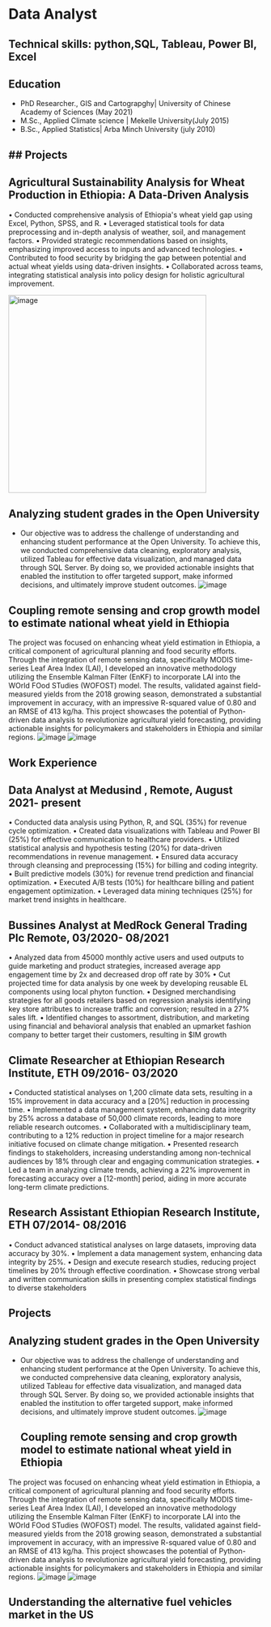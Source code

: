 # Data Analyst
## Technical skills: python,SQL, Tableau, Power BI, Excel
## Education
 - PhD Researcher., GIS and Cartograpghy| University of Chinese Academy of Sciences (May 2021)
 - M.Sc., Applied Climate science | Mekelle University(July 2015)
 - B.Sc., Applied Statistics| Arba Minch University (july 2010)
## ## Projects
## Agricultural Sustainability Analysis for Wheat Production in Ethiopia: A Data-Driven Analysis

•	Conducted comprehensive analysis of Ethiopia's wheat yield gap using Excel, Python, SPSS, and R.
•	Leveraged statistical tools for data preprocessing and in-depth analysis of weather, soil, and management factors.
•	Provided strategic recommendations based on insights, emphasizing improved access to inputs and advanced technologies.
•	Contributed to food security by bridging the gap between potential and actual wheat yields using data-driven insights.
•	Collaborated across teams, integrating statistical analysis into policy design for holistic agricultural improvement.

  <img width="391" alt="image" src="https://github.com/Awetahegnbeyene/Portfolio/assets/147026516/248bd2fd-93e0-4123-94fd-7f8d2d3fed12">

## Analyzing student grades in the Open University

- Our objective was to address the challenge of understanding and enhancing student performance at the Open University. To achieve this, we conducted comprehensive data cleaning, exploratory analysis, utilized Tableau for effective data visualization, and managed data through SQL Server. By doing so, we provided actionable insights that enabled the institution to offer targeted support, make informed decisions, and ultimately improve student outcomes.
  ![image](https://github.com/Awetahegnbeyene/Portfolio/assets/147026516/9a00e41f-ec52-46fd-9d9a-2b0e47db58d3)
 ## Coupling remote sensing and crop growth model to estimate national wheat yield in Ethiopia
The project was focused on enhancing wheat yield estimation in Ethiopia, a critical component of agricultural planning and food security efforts. Through the integration of remote sensing data, specifically MODIS time-series Leaf Area Index (LAI), I developed an innovative methodology utilizing the Ensemble Kalman Filter (EnKF) to incorporate LAI into the WOrld FOod STudies (WOFOST) model. The results, validated against field-measured yields from the 2018 growing season, demonstrated a substantial improvement in accuracy, with an impressive R-squared value of 0.80 and an RMSE of 413 kg/ha. This project showcases the potential of Python-driven data analysis to revolutionize agricultural yield forecasting, providing actionable insights for policymakers and stakeholders in Ethiopia and similar regions.
![image](https://github.com/Awetahegnbeyene/Portfolio/assets/147026516/4b160fe9-039d-425f-bec1-d7bdad532f32)
![image](https://github.com/Awetahegnbeyene/Portfolio/assets/147026516/9f94d713-7792-4298-8047-c88e79975571)
## Work Experience                                                                                            
## Data Analyst at Medusind , Remote,  August 2021- present 
•	Conducted data analysis using Python, R, and SQL (35%) for revenue cycle optimization.
•	Created data visualizations with Tableau and Power BI (25%) for effective communication to healthcare providers.
•	Utilized statistical analysis and hypothesis testing (20%) for data-driven recommendations in revenue management.
•	Ensured data accuracy through cleansing and preprocessing (15%) for billing and coding integrity.
•	Built predictive models (30%) for revenue trend prediction and financial optimization.
•	Executed A/B tests (10%) for healthcare billing and patient engagement optimization.
•	Leveraged data mining techniques (25%) for market trend insights in healthcare.

## Bussines Analyst at MedRock General Trading Plc    Remote, 03/2020- 08/2021                                                              
•	Analyzed data from 45000 monthly active users and used outputs to guide marketing and product strategies, increased average app engagement time by 2x and decreased drop off rate by 30%
•	Cut projected time for data analysis by one week by developing reusable EL components using local phyton function. 
•	Designed merchandising strategies for all goods retailers based on regression analysis identifying key store attributes to increase traffic and conversion; resulted in a 27% sales lift.
•	Identified changes to assortment, distribution, and marketing using financial and behavioral analysis that enabled an upmarket fashion company to better target their customers, resulting in $IM growth


## Climate Researcher at  Ethiopian Research Institute, ETH           09/2016- 03/2020                                    
                                                                            
•	Conducted statistical analyses on 1,200 climate data sets, resulting in a 15% improvement in data accuracy and a [20%] reduction in processing time.
•	Implemented a data management system, enhancing data integrity by 25% across a database of 50,000 climate records, leading to more reliable research outcomes.
•	Collaborated with a multidisciplinary team, contributing to a 12% reduction in project timeline for a major research initiative focused on climate change mitigation.
•	Presented research findings to stakeholders, increasing understanding among non-technical audiences by 18% through clear and engaging communication strategies.
•	Led a team in analyzing climate trends, achieving a 22% improvement in forecasting accuracy over a [12-month] period, aiding in more accurate long-term climate predictions.
## Research Assistant Ethiopian Research Institute, ETH   07/2014- 08/2016                                                                             
•	Conduct advanced statistical analyses on large datasets, improving data accuracy by 30%.
•	Implement a data management system, enhancing data integrity by 25%.
•	Design and execute research studies, reducing project timelines by 20% through effective coordination.
•	Showcase strong verbal and written communication skills in presenting complex statistical findings to diverse stakeholders
                                       
## Projects
## Analyzing student grades in the Open University
- Our objective was to address the challenge of understanding and enhancing student performance at the Open University. To achieve this, we conducted comprehensive data cleaning, exploratory analysis, utilized Tableau for effective data visualization, and managed data through SQL Server. By doing so, we provided actionable insights that enabled the institution to offer targeted support, make informed decisions, and ultimately improve student outcomes.
  ![image](https://github.com/Awetahegnbeyene/Portfolio/assets/147026516/9a00e41f-ec52-46fd-9d9a-2b0e47db58d3)
  ## Coupling remote sensing and crop growth model to estimate national wheat yield in Ethiopia
The project was focused on enhancing wheat yield estimation in Ethiopia, a critical component of agricultural planning and food security efforts. Through the integration of remote sensing data, specifically MODIS time-series Leaf Area Index (LAI), I developed an innovative methodology utilizing the Ensemble Kalman Filter (EnKF) to incorporate LAI into the WOrld FOod STudies (WOFOST) model. The results, validated against field-measured yields from the 2018 growing season, demonstrated a substantial improvement in accuracy, with an impressive R-squared value of 0.80 and an RMSE of 413 kg/ha. This project showcases the potential of Python-driven data analysis to revolutionize agricultural yield forecasting, providing actionable insights for policymakers and stakeholders in Ethiopia and similar regions.
![image](https://github.com/Awetahegnbeyene/Portfolio/assets/147026516/4b160fe9-039d-425f-bec1-d7bdad532f32)
![image](https://github.com/Awetahegnbeyene/Portfolio/assets/147026516/9f94d713-7792-4298-8047-c88e79975571)

## Understanding the alternative fuel vehicles market in the US

